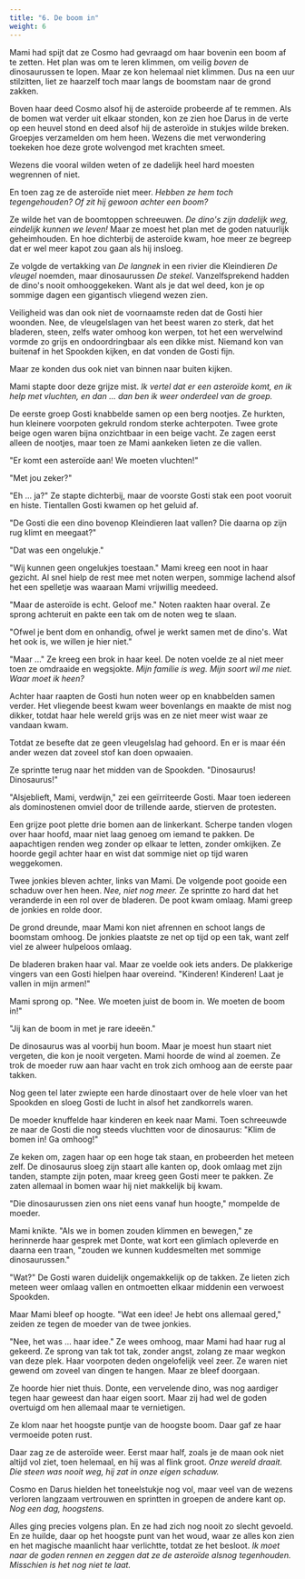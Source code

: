 ```yaml
---
title: "6. De boom in"
weight: 6
---
```


Mami had spijt dat ze Cosmo had gevraagd om haar bovenin een boom af te zetten. Het plan was om te leren klimmen, om veilig _boven_ de dinosaurussen te lopen. Maar ze kon helemaal niet klimmen. Dus na een uur stilzitten, liet ze haarzelf toch maar langs de boomstam naar de grond zakken.

Boven haar deed Cosmo alsof hij de asteroïde probeerde af te remmen. Als de bomen wat verder uit elkaar stonden, kon ze zien hoe Darus in de verte op een heuvel stond en deed alsof hij de asteroïde in stukjes wilde breken. Groepjes verzamelden om hem heen. Wezens die met verwondering toekeken hoe deze grote wolvengod met krachten smeet.

Wezens die vooral wilden weten of ze dadelijk heel hard moesten wegrennen of niet.

En toen zag ze de asteroïde niet meer. _Hebben ze hem toch tegengehouden? Of zit hij gewoon achter een boom?_

Ze wilde het van de boomtoppen schreeuwen. _De dino's zijn dadelijk weg, eindelijk kunnen we leven!_ Maar ze moest het plan met de goden natuurlijk geheimhouden. En hoe dichterbij de asteroïde kwam, hoe meer ze begreep dat er wel meer kapot zou gaan als hij insloeg.

Ze volgde de vertakking van _De langnek_ in een rivier die Kleindieren _De vleugel_ noemden, maar dinosaurussen _De stekel_. Vanzelfsprekend hadden de dino's nooit omhooggekeken. Want als je dat wel deed, kon je op sommige dagen een gigantisch vliegend wezen zien.

Veiligheid was dan ook niet de voornaamste reden dat de Gosti hier woonden. Nee, de vleugelslagen van het beest waren zo sterk, dat het bladeren, steen, zelfs water omhoog kon werpen, tot het een wervelwind vormde zo grijs en ondoordringbaar als een dikke mist. Niemand kon van buitenaf in het Spookden kijken, en dat vonden de Gosti fijn.

Maar ze konden dus ook niet van binnen naar buiten kijken. 

Mami stapte door deze grijze mist. _Ik vertel dat er een asteroïde komt, en ik help met vluchten, en dan ... dan ben ik weer onderdeel van de groep._

De eerste groep Gosti knabbelde samen op een berg nootjes. Ze hurkten, hun kleinere voorpoten gekruld rondom sterke achterpoten. Twee grote beige ogen waren bijna onzichtbaar in een beige vacht. Ze zagen eerst alleen de nootjes, maar toen ze Mami aankeken lieten ze die vallen.

"Er komt een asteroïde aan! We moeten vluchten!"

"Met jou zeker?"

"Eh ... ja?" Ze stapte dichterbij, maar de voorste Gosti stak een poot vooruit en histe. Tientallen Gosti kwamen op het geluid af.

"De Gosti die een dino bovenop Kleindieren laat vallen? Die daarna op zijn rug klimt en meegaat?"

"Dat was een ongelukje."

"Wij kunnen geen ongelukjes toestaan." Mami kreeg een noot in haar gezicht. Al snel hielp de rest mee met noten werpen, sommige lachend alsof het een spelletje was waaraan Mami vrijwillig meedeed.

"Maar de asteroïde is echt. Geloof me." Noten raakten haar overal. Ze sprong achteruit en pakte een tak om de noten weg te slaan.

"Ofwel je bent dom en onhandig, ofwel je werkt samen met de dino's. Wat het ook is, we willen je hier niet."

"Maar ..." Ze kreeg een brok in haar keel. De noten voelde ze al niet meer toen ze omdraaide en wegsjokte. _Mijn familie is weg. Mijn soort wil me niet. Waar moet ik heen?_

Achter haar raapten de Gosti hun noten weer op en knabbelden samen verder. Het vliegende beest kwam weer bovenlangs en maakte de mist nog dikker, totdat haar hele wereld grijs was en ze niet meer wist waar ze vandaan kwam.

Totdat ze besefte dat ze geen vleugelslag had gehoord. En er is maar één ander wezen dat zoveel stof kan doen opwaaien.

Ze sprintte terug naar het midden van de Spookden. "Dinosaurus! Dinosaurus!"

"Alsjeblieft, Mami, verdwijn," zei een geïrriteerde Gosti. Maar toen iedereen als dominostenen omviel door de trillende aarde, stierven de protesten.

Een grijze poot plette drie bomen aan de linkerkant. Scherpe tanden vlogen over haar hoofd, maar niet laag genoeg om iemand te pakken. De aapachtigen renden weg zonder op elkaar te letten, zonder omkijken. Ze hoorde gegil achter haar en wist dat sommige niet op tijd waren weggekomen. 

Twee jonkies bleven achter, links van Mami. De volgende poot gooide een schaduw over hen heen. _Nee, niet nog meer._ Ze sprintte zo hard dat het veranderde in een rol over de bladeren. De poot kwam omlaag. Mami greep de jonkies en rolde door.

De grond dreunde, maar Mami kon niet afrennen en schoot langs de boomstam omhoog. De jonkies plaatste ze net op tijd op een tak, want zelf viel ze alweer hulpeloos omlaag.

De bladeren braken haar val. Maar ze voelde ook iets anders. De plakkerige vingers van een Gosti hielpen haar overeind. "Kinderen! Kinderen! Laat je vallen in mijn armen!"

Mami sprong op. "Nee. We moeten juist de boom in. We moeten de boom in!"

"Jij kan de boom in met je rare ideeën."

De dinosaurus was al voorbij hun boom. Maar je moest hun staart niet vergeten, die kon je nooit vergeten. Mami hoorde de wind al zoemen. Ze trok de moeder ruw aan haar vacht en trok zich omhoog aan de eerste paar takken.

Nog geen tel later zwiepte een harde dinostaart over de hele vloer van het Spookden en sloeg Gosti de lucht in alsof het zandkorrels waren.

De moeder knuffelde haar kinderen en keek naar Mami. Toen schreeuwde ze naar de Gosti die nog steeds vluchtten voor de dinosaurus: "Klim de bomen in! Ga omhoog!"

Ze keken om, zagen haar op een hoge tak staan, en probeerden het meteen zelf. De dinosaurus sloeg zijn staart alle kanten op, dook omlaag met zijn tanden, stampte zijn poten, maar kreeg geen Gosti meer te pakken. Ze zaten allemaal in bomen waar hij niet makkelijk bij kwam.

"Die dinosaurussen zien ons niet eens vanaf hun hoogte," mompelde de moeder. 

Mami knikte. "Als we in bomen zouden klimmen en bewegen," ze herinnerde haar gesprek met Donte, wat kort een glimlach opleverde en daarna een traan, "zouden we kunnen kuddesmelten met sommige dinosaurussen."

"Wat?" De Gosti waren duidelijk ongemakkelijk op de takken. Ze lieten zich meteen weer omlaag vallen en ontmoetten elkaar middenin een verwoest Spookden.

Maar Mami bleef op hoogte. "Wat een idee! Je hebt ons allemaal gered," zeiden ze tegen de moeder van de twee jonkies.

"Nee, het was ... haar idee." Ze wees omhoog, maar Mami had haar rug al gekeerd. Ze sprong van tak tot tak, zonder angst, zolang ze maar wegkon van deze plek. Haar voorpoten deden ongelofelijk veel zeer. Ze waren niet gewend om zoveel van dingen te hangen. Maar ze bleef doorgaan. 

Ze hoorde hier niet thuis. Donte, een vervelende dino, was nog aardiger tegen haar geweest dan haar eigen soort. Maar zij had wel de goden overtuigd om hen allemaal maar te vernietigen.

Ze klom naar het hoogste puntje van de hoogste boom. Daar gaf ze haar vermoeide poten rust.

Daar zag ze de asteroïde weer. Eerst maar half, zoals je de maan ook niet altijd vol ziet, toen helemaal, en hij was al flink groot. _Onze wereld draait. Die steen was nooit weg, hij zat in onze eigen schaduw._

Cosmo en Darus hielden het toneelstukje nog vol, maar veel van de wezens verloren langzaam vertrouwen en sprintten in groepen de andere kant op. _Nog een dag, hoogstens._

Alles ging precies volgens plan. En ze had zich nog nooit zo slecht gevoeld. En ze huilde, daar op het hoogste punt van het woud, waar ze alles kon zien en het magische maanlicht haar verlichtte, totdat ze het besloot. _Ik moet naar de goden rennen en zeggen dat ze de asteroïde alsnog tegenhouden. Misschien is het nog niet te laat._